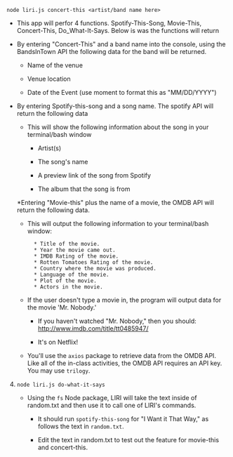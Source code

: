 `node liri.js concert-this <artist/band name here>`

* This app will perfor 4 functions. Spotify-This-Song, Movie-This, Concert-This, Do_What-It-Says. Below is was the functions will return

* By entering "Concert-This" and a band name into the console, using the BandsInTown API the following data for the band will be returned. 
     * Name of the venue

     * Venue location

     * Date of the Event (use moment to format this as "MM/DD/YYYY")

* By entering Spotify-this-song and a song name. The spotify API will return the following data

   * This will show the following information about the song in your terminal/bash window

     * Artist(s)

     * The song's name

     * A preview link of the song from Spotify

     * The album that the song is from


   *Entering "Movie-this" plus the name of a movie, the OMDB API will return the following data. 

   * This will output the following information to your terminal/bash window:

     ```
       * Title of the movie.
       * Year the movie came out.
       * IMDB Rating of the movie.
       * Rotten Tomatoes Rating of the movie.
       * Country where the movie was produced.
       * Language of the movie.
       * Plot of the movie.
       * Actors in the movie.
     ```

   * If the user doesn't type a movie in, the program will output data for the movie 'Mr. Nobody.'

     * If you haven't watched "Mr. Nobody," then you should: <http://www.imdb.com/title/tt0485947/>

     * It's on Netflix!

   * You'll use the `axios` package to retrieve data from the OMDB API. Like all of the in-class activities, the OMDB API requires an API key. You may use `trilogy`.

4. `node liri.js do-what-it-says`

   * Using the `fs` Node package, LIRI will take the text inside of random.txt and then use it to call one of LIRI's commands.

     * It should run `spotify-this-song` for "I Want it That Way," as follows the text in `random.txt`.

     * Edit the text in random.txt to test out the feature for movie-this and concert-this.
